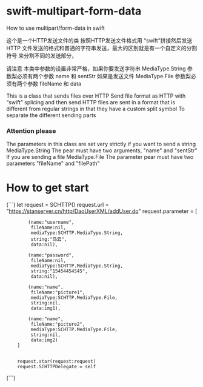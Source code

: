 # swift-multipart-form-data
How to use multipart/form-data in swift

 这个是一个HTTP发送文件的类
 按照HTTP发送文件格式用 “swift”拼接然后发送
 HTTP 文件发送的格式和普通的字符串发送，最大的区别就是有一个自定义的分割符号
 来分割不同的发送部分，
 
 请注意
 本类中参数的设置非常严格，如果你要发送字符串
 MediaType.String
 参数梨必须有两个参数 name 和 sentStr
 如果是发送文件
 MediaType.File
 参数梨必须有两个参数  fileName 和 data
 
 
 
 This is a class that sends files over HTTP
 Send file format as HTTP with “swift” splicing and then send
 HTTP files are sent in a format that is different from regular strings in that they have a custom split symbol
 To separate the different sending parts
 

 <h3>Attention please</h3>
 The parameters in this class are set very strictly if you want to send a string
 MediaType.String
 The pear must have two arguments, "name" and "sentStr"
 If you are sending a file
 MediaType.File
 The parameter pear must have two parameters "fileName" and "filePath"

  
  
  <h1>How to get start</h1>
  
  (```)
   let request = SCHTTP()
        request.url = "https://stanserver.cn/http/DaoUserXML/addUser.do"
        request.parameter = [
            
            (name:"username",
             fileName:nil,
             mediaType:SCHTTP.MediaType.String,
             string:"马云",
             data:nil),
            
            (name:"password",
             fileName:nil,
             mediaType:SCHTTP.MediaType.String,
             string:"15454454545",
             data:nil),
            
            (name:"name",
             fileName:"picture1",
             mediaType:SCHTTP.MediaType.File,
             string:nil,
             data:img1),

            (name:"name",
             fileName:"picture2",
             mediaType:SCHTTP.MediaType.File,
             string:nil,
             data:img2)
        ]
        
        
        request.star(request:request)
        request.SCHTTPDelegate = self
  (```)
  
